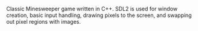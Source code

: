 Classic Minesweeper game written in C++. SDL2 is used for window creation, basic input handling, drawing pixels to the screen, and swapping out pixel regions with images.